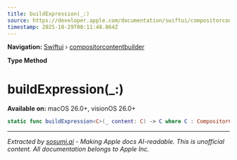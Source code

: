 ```yaml
---
title: buildExpression(_:)
source: https://developer.apple.com/documentation/swiftui/compositorcontentbuilder/buildexpression(_:)
timestamp: 2025-10-29T00:11:48.864Z
---
```


**Navigation:** [Swiftui](/documentation/swiftui) › [compositorcontentbuilder](/documentation/swiftui/compositorcontentbuilder)

**Type Method**

# buildExpression(_:)

**Available on:** macOS 26.0+, visionOS 26.0+

```swift
static func buildExpression<C>(_ content: C) -> C where C : CompositorContent
```

---

*Extracted by [sosumi.ai](https://sosumi.ai) - Making Apple docs AI-readable.*
*This is unofficial content. All documentation belongs to Apple Inc.*
